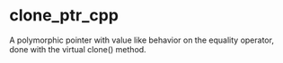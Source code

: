 # clone_ptr_cpp
A polymorphic pointer with value like behavior on the equality operator, done with the virtual clone() method.
